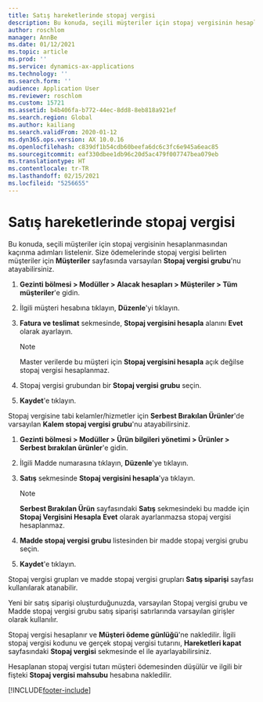 ```yaml
---
title: Satış hareketlerinde stopaj vergisi
description: Bu konuda, seçili müşteriler için stopaj vergisinin hesaplanmasından kaçınma adımları listelenir. Size ödemelerinde stopaj vergisi belirten müşteriler için varsayılan stopaj vergisi grubunu atayabilirsiniz.
author: roschlom
manager: AnnBe
ms.date: 01/12/2021
ms.topic: article
ms.prod: ''
ms.service: dynamics-ax-applications
ms.technology: ''
ms.search.form: ''
audience: Application User
ms.reviewer: roschlom
ms.custom: 15721
ms.assetid: b4b406fa-b772-44ec-8dd8-8eb818a921ef
ms.search.region: Global
ms.author: kailiang
ms.search.validFrom: 2020-01-12
ms.dyn365.ops.version: AX 10.0.16
ms.openlocfilehash: c839df1b54cdb60beefa6dc6c3fc6e945a6eac85
ms.sourcegitcommit: eaf330dbee1db96c20d5ac479f007747bea079eb
ms.translationtype: HT
ms.contentlocale: tr-TR
ms.lasthandoff: 02/15/2021
ms.locfileid: "5256655"
---
```

# <a name="withholding-tax-in-sales-transactions"></a>Satış hareketlerinde stopaj vergisi

Bu konuda, seçili müşteriler için stopaj vergisinin hesaplanmasından kaçınma adımları listelenir. Size ödemelerinde stopaj vergisi belirten müşteriler için **Müşteriler** sayfasında varsayılan **Stopaj vergisi grubu**'nu atayabilirsiniz. 

1. **Gezinti bölmesi > Modüller > Alacak hesapları > Müşteriler > Tüm müşteriler**'e gidin.

2. İlgili müşteri hesabına tıklayın, **Düzenle**'yi tıklayın.

3. **Fatura ve teslimat** sekmesinde, **Stopaj vergisini hesapla** alanını **Evet** olarak ayarlayın.

   > [!NOTE] 
   > Master verilerde bu müşteri için **Stopaj vergisini hesapla** açık değilse stopaj vergisi hesaplanmaz.

4. Stopaj vergisi grubundan bir **Stopaj vergisi grubu** seçin.

5. **Kaydet**'e tıklayın.

Stopaj vergisine tabi kelamler/hizmetler için **Serbest Bırakılan Ürünler**'de varsayılan **Kalem stopaj vergisi grubu**'nu atayabilirsiniz.

1. **Gezinti bölmesi > Modüller > Ürün bilgileri yönetimi > Ürünler > Serbest bırakılan ürünler**'e gidin.

2. İlgili Madde numarasına tıklayın, **Düzenle**'ye tıklayın.

3. **Satış** sekmesinde **Stopaj vergisini hesapla**'ya tıklayın.

   > [!NOTE] 
   > **Serbest Bırakılan Ürün** sayfasındaki **Satış** sekmesindeki bu madde için **Stopaj Vergisini Hesapla** **Evet** olarak ayarlanmazsa stopaj vergisi hesaplanmaz.

4. **Madde stopaj vergisi grubu** listesinden bir madde stopaj vergisi grubu seçin.

5. **Kaydet**'e tıklayın.

Stopaj vergisi grupları ve madde stopaj vergisi grupları **Satış siparişi** sayfası kullanılarak atanabilir. 

Yeni bir satış siparişi oluşturduğunuzda, varsayılan Stopaj vergisi grubu ve Madde stopaj vergisi grubu satış siparişi satırlarında varsayılan girişler olarak kullanılır.

Stopaj vergisi hesaplanır ve **Müşteri ödeme günlüğü**'ne nakledilir. İlgili stopaj vergisi kodunu ve gerçek stopaj vergisi tutarını, **Hareketleri kapat** sayfasındaki **Stopaj vergisi** sekmesinde el ile ayarlayabilirsiniz.

Hesaplanan stopaj vergisi tutarı müşteri ödemesinden düşülür ve ilgili bir fişteki **Stopaj vergisi mahsubu** hesabına nakledilir.


[!INCLUDE[footer-include](../../includes/footer-banner.md)]